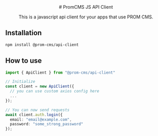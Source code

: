 <center>
# PromCMS JS API Client

This is a javascript api client for your apps that use PROM CMS.
</center>

## Installation

```bash
npm install @prom-cms/api-client
```

## How to use

```ts
import { ApiClient } from "@prom-cms/api-client"

// Initialize 
const client = new ApiClient({
  // you can use custom axios config here
  ...
});

// You can now send requests
await client.auth.login({
  email: "email@example.com",
  password: "some_strong_password"
});

```